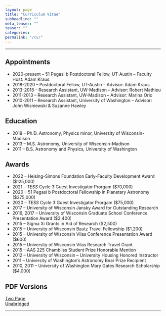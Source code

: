 ```yaml
---
layout: page
title: "Curriculum Vitae"
subheadline: ""
meta_teaser: ""
teaser: ""
categories:
permalink: "/cv/"
---
```

<!--more-->
<hr>

## Appointments

<UL>
<LI>2020-present &ndash; 51 Pegasi b Postdoctoral Fellow, UT-Austin &ndash; Faculty Host: Adam Kraus </LI>
<LI>2018-2020 &ndash; Postdoctoral Fellow, UT-Austin &ndash; Advisor: Adam Kraus </LI>
<LI>2013-2018 &ndash; Research Assistant, UW-Madison &ndash; Advisor: Robert Mathieu</LI>
<LI>2011-2013 &ndash; Research Assistant, UW-Madison &ndash; Advisor: Marina Orio</LI>
<LI>2010-2011 &ndash; Research Assistant, University of Washington &ndash; Advisor: John Wisniewski & Suzanne Hawley</LI>
</UL>

## Education

<UL>
<LI>2018 &ndash; Ph.D. Astronomy, Physics minor, University of Wisconsin-Madison</LI>
<LI>2013 &ndash; M.S. Astronomy, University of Wisconsin-Madison</LI>
<LI>2011 &ndash; B.S. Astronomy and Physics, University of Washington</LI>
</UL>

## Awards

<UL>
<LI>2022 &ndash; Heising-Simons Foundation Early-Faculty Development Award ($125,000)</LI>
<LI>2021 &ndash; <em>TESS</em> Cycle 3 Guest Investigator Prorgam ($70,000)</LI>	
<LI>2020 &ndash; 51 Pegasi b Postdoctoral Fellowship in Planetary Astronomy ($375,000)</LI>	
<LI>2020 &ndash; <em>TESS</em> Cycle 3 Guest Investigator Prorgam ($75,000)</LI>	
<LI>2017 &ndash; University of Wisconsin Jansky Award for Outstanding Research</LI>
<LI>2016, 2017 &ndash; University of Wisconsin Graduate School Conference Presentation Award ($2,400)</LI>
<LI>2015 &ndash; Sigma Xi Grants in Aid of Research ($2,500)</LI>
<LI>2015 &ndash; University of Wisconsin Bautz Travel Fellowship ($1,200)</LI>
<LI>2015 &ndash; University of Wisconsin Vilas Conference Presentation Award ($600)</LI>
<LI>2015 &ndash; University of Wisconsin Vilas Research Travel Grant</LI>
<LI>2015 &ndash; AAS 225 Chambliss Student Prize Honorable Mention</LI>
<LI>2012 &ndash; University of Wisconsin – University Housing Honored Instructor</LI>
<LI>2011 &ndash; University of Washington’s Astronomy Bear Prize Recipient</LI>
<LI>2010, 2011 &ndash; University of Washington Mary Gates Research Scholarship ($4,000)</LI>
</UL>

## PDF Versions

<a href='/local_files/Tofflemire_CV_2page.pdf' target="_blank">Two Page</a>
<br/>
<a href='/local_files/Tofflemire_CV.pdf' target="_blank">Unabridged</a>

<hr>
